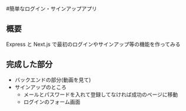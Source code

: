 #簡単なログイン・サインアップアプリ

## 概要

Express と Next.js で最初のログインやサインアップ等の機能を作ってみる

## 完成した部分

- バックエンドの部分(動画を見て)
- サインアップのところ
  - メールとパスワードを入れて登録してなければ成功のページに移動
  - ログインのフォーム画面
